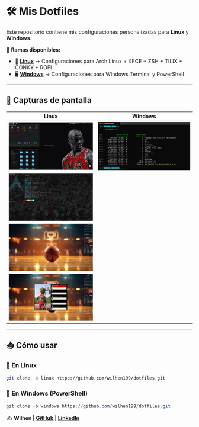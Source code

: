 # 🛠️ Mis Dotfiles

Este repositorio contiene mis configuraciones personalizadas para **Linux** y **Windows**.

📂 **Ramas disponibles:**
- 🐧 **[Linux](https://github.com/wilhen199/dotfiles/tree/linux)** → Configuraciones para Arch Linux + XFCE + ZSH + TILIX + CONKY + ROFI
- 🖥️ **[Windows](https://github.com/wilhen199/dotfiles/tree/windows)** → Configuraciones para Windows Terminal y PowerShell

---

## 📸 Capturas de pantalla

| Linux | Windows |
|-------|---------|
| ![Linux Config](./img/Principal.png) | ![Windows Config](./img/Windows_Terminal.jpg) |
| ![Linux Config](./img/Extendida.png) |
| ![Linux Config](./img/Auxiliar.png) |
| ![Linux Config](./img/rofi.png) |


---

## 📥 Cómo usar

### 🔹 En Linux
```bash
git clone -b linux https://github.com/wilhen199/dotfiles.git
```

### 🔹 En Windows (PowerShell)
```powershell
git clone -b windows https://github.com/wilhen199/dotfiles.git
```
✍️ **Wilhen | [GitHub](https://github.com/wilhen199) | [LinkedIn](https://www.linkedin.com/in/wilhen-figueredo/)**


